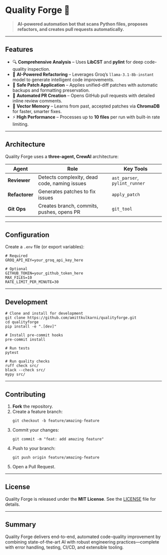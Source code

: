 # Quality Forge 🤖

> **AI-powered automation bot that scans Python files, proposes refactors, and creates pull requests automatically.**

---

## Features

- 🔍 **Comprehensive Analysis** – Uses **LibCST** and **pylint** for deep code-quality inspection.  
- 🤖 **AI-Powered Refactoring** – Leverages Groq’s `llama-3.1-8b-instant` model to generate intelligent code improvements.  
- 🔧 **Safe Patch Application** – Applies unified-diff patches with automatic backups and formatting preservation.  
- 📝 **Automated PR Creation** – Opens GitHub pull requests with detailed inline review comments.  
- 🧠 **Vector Memory** – Learns from past, accepted patches via **ChromaDB** for faster, smarter fixes.  
- ⚡ **High Performance** – Processes up to **10 files** per run with built-in rate limiting.

---

## Architecture

Quality Forge uses a **three-agent, CrewAI** architecture:

| Agent        | Role                                 | Key Tools                              |
|--------------|--------------------------------------|----------------------------------------|
| **Reviewer** | Detects complexity, dead code, naming issues | `ast_parser`, `pylint_runner` |
| **Refactorer** | Generates patches to fix issues     | `apply_patch`                          |
| **Git Ops**  | Creates branch, commits, pushes, opens PR | `git_tool`                             |

---

## Configuration

Create a `.env` file (or export variables):

```
# Required
GROQ_API_KEY=your_groq_api_key_here

# Optional
GITHUB_TOKEN=your_github_token_here
MAX_FILES=10
RATE_LIMIT_PER_MINUTE=30
```

---

## Development

```
# Clone and install for development
git clone https://github.com/amittkulkarni/qualityforge.git
cd qualityforge
pip install -e ".[dev]"

# Install pre-commit hooks
pre-commit install

# Run tests
pytest

# Run quality checks
ruff check src/
black --check src/
mypy src/
```

---

## Contributing

1. **Fork** the repository.  
2. Create a feature branch:  
   ```
   git checkout -b feature/amazing-feature
   ```  
3. Commit your changes:  
   ```
   git commit -m "feat: add amazing feature"
   ```  
4. Push to your branch:  
   ```
   git push origin feature/amazing-feature
   ```  
5. Open a Pull Request.

---

## License

Quality Forge is released under the **MIT License**. See the [LICENSE](LICENSE) file for details.

---

## Summary

Quality Forge delivers end-to-end, automated code-quality improvement by combining state-of-the-art AI with robust engineering practices—complete with error handling, testing, CI/CD, and extensible tooling.